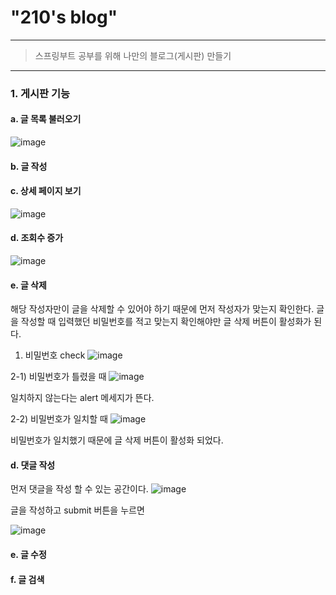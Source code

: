 # "210's blog"
------------------------
>스프링부트 공부를 위해 나만의 블로그(게시판) 만들기 
------------------------
### 1. 게시판 기능
#### a. 글 목록 불러오기
![image](https://user-images.githubusercontent.com/43198629/117146155-ddcdb600-adee-11eb-8470-3636e5783a8d.png)

#### b. 글 작성

#### c. 상세 페이지 보기
![image](https://user-images.githubusercontent.com/43198629/117146320-0b1a6400-adef-11eb-9fbb-a600ad8f66f1.png)

#### d. 조회수 증가
![image](https://user-images.githubusercontent.com/43198629/117382729-1ddd8780-af1a-11eb-98c3-c420c9c1d26f.png)

#### e. 글 삭제
해당 작성자만이 글을 삭제할 수 있어야 하기 때문에 먼저 작성자가 맞는지 확인한다.
글을 작성할 때 입력했던 비밀번호를 적고 맞는지 확인해야만 글 삭제 버튼이 활성화가 된다.

1) 비밀번호 check 
![image](https://user-images.githubusercontent.com/43198629/117382846-61d08c80-af1a-11eb-9f6c-13763f9e72f5.png)

2-1) 비밀번호가 틀렸을 때
![image](https://user-images.githubusercontent.com/43198629/117382954-9f351a00-af1a-11eb-99c2-8ec9cc15db0a.png)

일치하지 않는다는 alert 메세지가 뜬다.

2-2) 비밀번호가 일치할 때
![image](https://user-images.githubusercontent.com/43198629/117382996-bbd15200-af1a-11eb-9221-b8f38bb93217.png)

비밀번호가 일치했기 때문에 글 삭제 버튼이 활성화 되었다.

#### d. 댓글 작성
먼저 댓글을 작성 할 수 있는 공간이다.
![image](https://user-images.githubusercontent.com/43198629/117383102-f0450e00-af1a-11eb-8f46-1e786f1ebebc.png)

글을 작성하고 submit 버튼을 누르면

![image](https://user-images.githubusercontent.com/43198629/117383233-41ed9880-af1b-11eb-9157-89d7f6d752b2.png)


#### e. 글 수정
#### f. 글 검색

